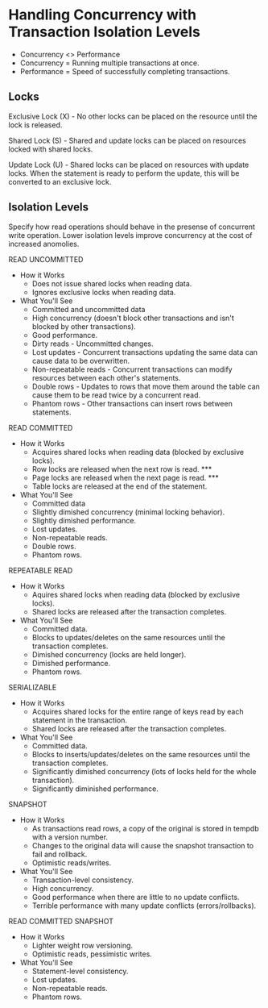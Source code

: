 # Handling Concurrency with Transaction Isolation Levels

- Concurrency <> Performance
- Concurrency = Running multiple transactions at once.
- Performance = Speed of successfully completing transactions.

## Locks

Exclusive Lock (X) - No other locks can be placed on the resource until the lock is released.

Shared Lock (S) - Shared and update locks can be placed on resources locked with shared locks.

Update Lock (U) - Shared locks can be placed on resources with update locks. When the statement is ready to perform the update, this will be converted to an exclusive lock.

## Isolation Levels
Specify how read operations should behave in the presense of concurrent write operation.  Lower isolation levels improve concurrency at the cost of increased anomolies.

READ UNCOMMITTED
* How it Works
	* Does not issue shared locks when reading data.
	* Ignores exclusive locks when reading data.
* What You'll See
	- Committed and uncommitted data
	- High concurrency (doesn't block other transactions and isn't blocked by other transactions).
	- Good performance.
	- Dirty reads - Uncommitted changes.
	- Lost updates - Concurrent transactions updating the same data can cause data to be overwritten.
	- Non-repeatable reads - Concurrent transactions can modify resources between each other's statements.
	- Double rows - Updates to rows that move them around the table can cause them to be read twice by a concurrent read.
	- Phantom rows - Other transactions can insert rows between statements.

READ COMMITTED
* How it Works
	- Acquires shared locks when reading data (blocked by exclusive locks).
	- Row locks are released when the next row is read. ***
	- Page locks are released when the next page is read. ***
	- Table locks are released at the end of the statement.
* What You'll See
	- Committed data
	- Slightly dimished concurrency (minimal locking behavior).
	- Slightly dimished performance.
	- Lost updates.
	- Non-repeatable reads.
	- Double rows.
	- Phantom rows.
	
REPEATABLE READ
* How it Works
	- Aquires shared locks when reading data (blocked by exclusive locks).
	- Shared locks are released after the transaction completes.
* What You'll See
	- Committed data.
	- Blocks to updates/deletes on the same resources until the transaction completes.
	- Dimished concurrency (locks are held longer).
	- Dimished performance.
	- Phantom rows.
	
SERIALIZABLE
* How it Works
	- Acquires shared locks for the entire range of keys read by each statement in the transaction.
	- Shared locks are released after the transaction completes.
* What You'll See
	- Committed data.
	- Blocks to inserts/updates/deletes on the same resources until the transaction completes.
	- Significantly dimished concurrency (lots of locks held for the whole transaction).
	- Significantly diminished performance.
	
SNAPSHOT
* How it Works
	- As transactions read rows, a copy of the original is stored in tempdb with a version number.
	- Changes to the original data will cause the snapshot transaction to fail and rollback.
	- Optimistic reads/writes.
* What You'll See
	- Transaction-level consistency.
	- High concurrency.
	- Good performance when there are little to no update conflicts.
	- Terrible performance with many update conflicts (errors/rollbacks).

READ COMMITTED SNAPSHOT
* How it Works
	- Lighter weight row versioning.
	- Optimistic reads, pessimistic writes.
* What You'll See
	- Statement-level consistency.
	- Lost updates.
	- Non-repeatable reads.
	- Phantom rows.
